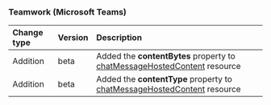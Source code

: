 ### Teamwork (Microsoft Teams)

| **Change type** | **Version** | **Description** |
|:---|:---|:---|
|Addition|beta|Added the **contentBytes** property to [chatMessageHostedContent](/graph/api/resources/chatMessageHostedContent?view=graph-rest-beta) resource|
|Addition|beta|Added the **contentType** property to [chatMessageHostedContent](/graph/api/resources/chatMessageHostedContent?view=graph-rest-beta) resource|
